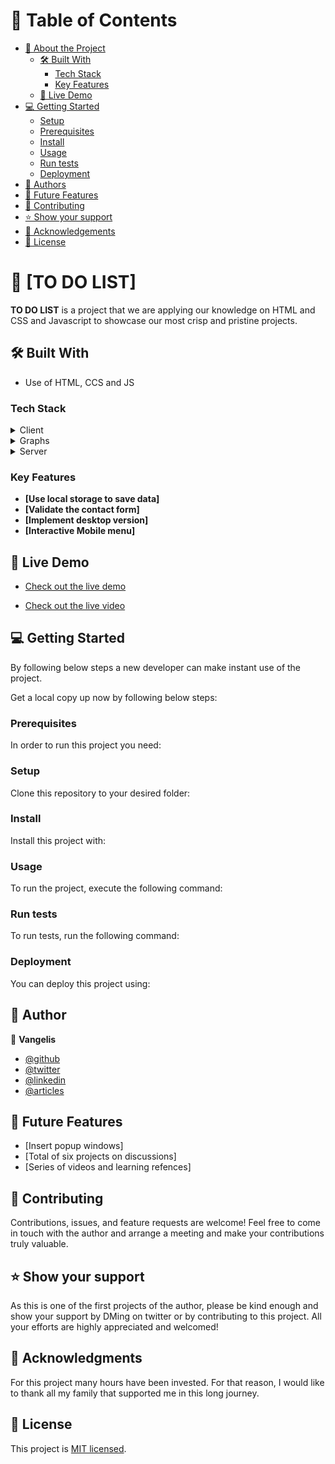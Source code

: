 # 📗 Table of Contents

- [📖 About the Project](#about-project)
  - [🛠 Built With](#built-with)
    - [Tech Stack](#tech-stack)
    - [Key Features](#key-features)
  - [🚀 Live Demo](#live-demo)
- [💻 Getting Started](#getting-started)
  - [Setup](#setup)
  - [Prerequisites](#prerequisites)
  - [Install](#install)
  - [Usage](#usage)
  - [Run tests](#run-tests)
  - [Deployment](#triangular_flag_on_post-deployment)
- [👥 Authors](#authors)
- [🔭 Future Features](#future-features)
- [🤝 Contributing](#contributing)
- [⭐️ Show your support](#support)
- [🙏 Acknowledgements](#acknowledgements)
- [📝 License](#license)

# 📖 [TO DO LIST] <a name="about-project"></a>

**TO DO LIST** is a project that we are applying our knowledge on HTML and CSS and Javascript to showcase our most crisp and pristine projects. 
## 🛠 Built With <a name="built-with"></a>

- Use of HTML, CCS and JS

### Tech Stack <a name="tech-stack"></a>

<details>
  <summary>Client</summary>
  <ul>
    <li><a href="">HTML</a></li>
  </ul>
</details>

<details>
  <summary>Graphs</summary>
  <ul>
    <li><a href="">CCS</a></li>
  </ul>
</details>

<details>
<summary>Server</summary>
  <ul>
    <li><a href="">JAVASCRIPT</a></li>
  </ul>
</details>

### Key Features <a name="key-features"></a>

- **[Use local storage to save data]** 
- **[Validate the contact form]**
- **[Implement desktop version]** 
- **[Interactive Mobile menu]**

## 🚀 Live Demo <a name="live-demo"></a>

- <a href="https://vangelif.github.io/Portfolio/">Check out the live demo</a> 

- <a href="https://bit.ly/3Jkn3mj">Check out the live video</a> 

## 💻 Getting Started <a name="getting-started"></a>

By following below steps a new developer can make instant use of the project.

Get a local copy up now by following below steps:

### Prerequisites

In order to run this project you need:

<!--
Example command:

```sh
 gem install rails
```
 -->

### Setup

Clone this repository to your desired folder:

<!--
Example commands:

```sh
  cd my-folder
  git clone git@github.com:myaccount/my-project.git
```
--->

### Install

Install this project with:

<!--
Example command:

```sh
  cd my-project
  gem install
```
--->

### Usage

To run the project, execute the following command:

<!--
Example command:

```sh
  rails server
```
--->

### Run tests

To run tests, run the following command:

<!--
Example command:

```sh
  bin/rails test test/models/article_test.rb
```
--->

### Deployment

You can deploy this project using:

<!--
Example:

```sh

```
 -->

## 👥 Author <a name="authors"></a>

👤 **Vangelis**

- [@github](https://github.com/vangelif)
- [@twitter](https://twitter.com/vangfot)
- [@linkedin](https://www.linkedin.com/in/vangfot/)
- [@articles](https://vangelis.website/essays)

## 🔭 Future Features <a name="future-features"></a>

- [Insert popup windows] 
- [Total of six projects on discussions] 
- [Series of videos and learning refences] 

## 🤝 Contributing <a name="contributing"></a>

Contributions, issues, and feature requests are welcome! Feel free to come in touch with the author and arrange a meeting and make your contributions truly valuable. 

## ⭐️ Show your support <a name="support"></a>

As this is one of the first projects of the author, please be kind enough and show your support by DMing on twitter or by contributing to this project. All your efforts are highly appreciated and welcomed!

## 🙏 Acknowledgments <a name="acknowledgements"></a>

For this project many hours have been invested. For that reason, I would like to thank all my family that supported me in this long journey.

  ## 📝 License <a name="license"></a>

This project is <a href="https://github.com/vangelif/Portfolio/blob/popup-window/license.md">MIT licensed</a>.


